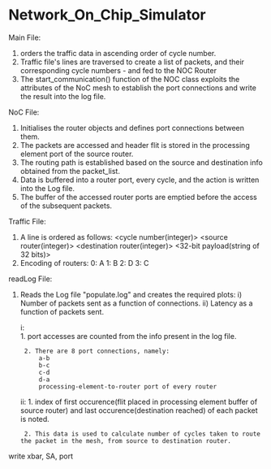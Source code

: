 # Network_On_Chip_Simulator

Main File:

1. orders the traffic data in ascending order of cycle number.
2. Traffic file's lines are traversed to create a list of packets, and their corresponding cycle numbers - and fed to the NOC Router
3. The start_communication() function of the NOC class exploits the attributes of the NoC mesh to establish the port connections and write the result into the log file.

NoC File:

1. Initialises the router objects and defines port connections between them.
2. The packets are accessed and header flit is stored in the processing element port of the source router.
3. The routing path is established based on the source and destination info obtained from the packet_list.
4. Data is buffered into a router port, every cycle, and the action is written into the Log file.
5. The buffer of the accessed router ports are emptied before the access of the subsequent packets.

Traffic File:

1. A line is ordered as follows:
    <cycle number(integer)> <space> <source router(integer)> <space> <destination router(integer)> <space> <32-bit payload(string of 32 bits)>
2. Encoding of routers:
   0: A
   1: B
   2: D
   3: C

readLog File:

1. Reads the Log file "populate.log" and creates the required plots:
   i)  Number of packets sent as a function of connections.
   ii) Latency as a function of packets sent.
   

    i:   
        1. port accesses are counted from the info present in the log file.
       
        2. There are 8 port connections, namely:
            a-b
            b-c
            c-d
            d-a
            processing-element-to-router port of every router
    ii:
        1. index of first occurence(flit placed in processing element buffer of source router) and last occurence(destination reached) of each packet is noted.

        2. This data is used to calculate number of cycles taken to route the packet in the mesh, from source to destination router.

write xbar, SA, port

